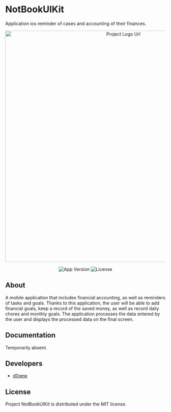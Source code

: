 # NotBookUIKit
Application ios reminder of cases and accounting of their finances.

<p align="center">
      <img src="https://i.ibb.co/LSpVZR6/icon-App-Dowlanding.png" alt ="Project Logo Url" width="726">
</p>

<p align="center">
   <img src="https://img.shields.io/badge/Version-1.0-blueviolet" alt="App Version">
   <img src="https://img.shields.io/badge/Lecense-MIT-9cf" alt="License">
</p>

## About

A mobile application that includes financial accounting, as well as reminders of tasks and goals. Thanks to this application, the user will be able to add financial goals, keep a record of the saved money, as well as record daily chores and monthly goals. The application processes the data entered by the user and displays the processed data on the final screen.

## Documentation

Temporarily absent.

## Developers

- [d0qew](https://github.com/d0qew)

## License

Project NotBookUIKit is distributed under the MIT license.
